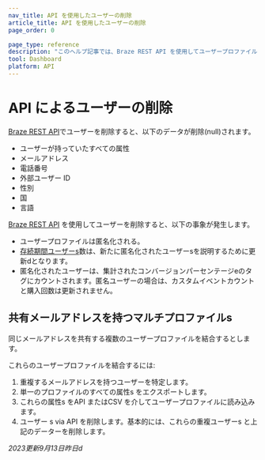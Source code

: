 ```yaml
---
nav_title: API を使用したユーザーの削除
article_title: API を使用したユーザーの削除
page_order: 0

page_type: reference
description: "このヘルプ記事では、Braze REST API を使用してユーザープロファイルを削除することの意味について説明します。"
tool: Dashboard
platform: API
---
```


# API によるユーザーの削除

[Braze REST API][1]でユーザーを削除すると、以下のデータが削除(null)されます。
- ユーザーが持っていたすべての属性
- メールアドレス
- 電話番号
- 外部ユーザー ID 
- 性別
- 国
- 言語

[Braze REST API][1] を使用してユーザーを削除すると、以下の事象が発生します。
- ユーザープロファイルは匿名化される。
- [存続期間ユーザーs][2]数は、新たに匿名化されたユーザーsを説明するために更新dとなります。	
- 匿名化されたユーザーは、集計されたコンバージョンパーセンテージeのタグにカウントされます。匿名ユーザーの場合は、カスタムイベントカウントと購入回数は更新されません。

## 共有メールアドレスを持つマルチプロファイルs

同じメールアドレスを共有する複数のユーザープロファイルを結合するとします。 

これらのユーザープロファイルを結合するには:

 1. 重複するメールアドレスを持つユーザーを特定します。 
 2. 単一のプロファイルのすべての属性s をエクスポートします。 
 3. これらの属性s をAPI またはCSV を介してユーザープロファイルに読み込みます。 
 4. ユーザー s via API を削除します。基本的には、これらの重複ユーザーs と上記のデーターを削除します。

_2023更新9月13日昨日d_

[1]: {{site.baseurl}}/api/endpoints/user_data/#user-delete-endpoint/
[2]: {{site.baseurl}}/user_guide/data_and_analytics/analytics/understanding_your_app_usage_data/#lifetime-users
